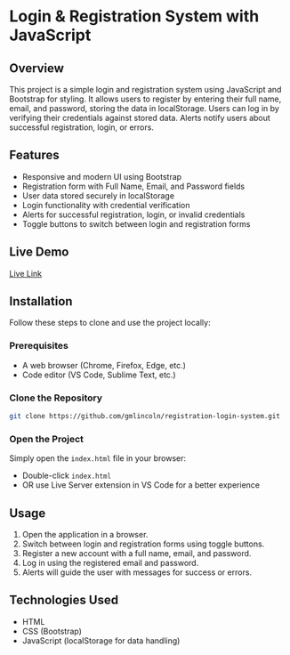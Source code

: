 # Login & Registration System with JavaScript

## Overview

This project is a simple login and registration system using JavaScript and Bootstrap for styling. It allows users to register by entering their full name, email, and password, storing the data in localStorage. Users can log in by verifying their credentials against stored data. Alerts notify users about successful registration, login, or errors.

## Features

- Responsive and modern UI using Bootstrap
- Registration form with Full Name, Email, and Password fields
- User data stored securely in localStorage
- Login functionality with credential verification
- Alerts for successful registration, login, or invalid credentials
- Toggle buttons to switch between login and registration forms

## Live Demo

[Live Link](https://gmlincoln.github.io/registration-login-system/)

## Installation

Follow these steps to clone and use the project locally:

### Prerequisites

- A web browser (Chrome, Firefox, Edge, etc.)
- Code editor (VS Code, Sublime Text, etc.)

### Clone the Repository

```sh
git clone https://github.com/gmlincoln/registration-login-system.git
```

### Open the Project

Simply open the `index.html` file in your browser:

- Double-click `index.html`
- OR use Live Server extension in VS Code for a better experience

## Usage

1. Open the application in a browser.
2. Switch between login and registration forms using toggle buttons.
3. Register a new account with a full name, email, and password.
4. Log in using the registered email and password.
5. Alerts will guide the user with messages for success or errors.

## Technologies Used

- HTML
- CSS (Bootstrap)
- JavaScript (localStorage for data handling)
